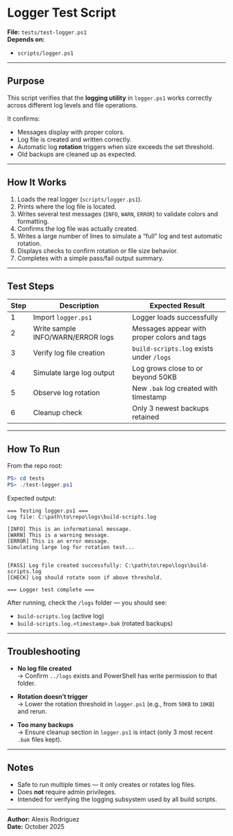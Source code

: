# Logger Test Script

**File:** `tests/test-logger.ps1`  
**Depends on:**  
- `scripts/logger.ps1`  

---

## Purpose
This script verifies that the **logging utility** in `logger.ps1` works correctly across different log levels and file operations.

It confirms:
- Messages display with proper colors.  
- Log file is created and written correctly.  
- Automatic log **rotation** triggers when size exceeds the set threshold.  
- Old backups are cleaned up as expected.

---

## How It Works

1. Loads the real logger (`scripts/logger.ps1`).  
2. Prints where the log file is located.  
3. Writes several test messages (`INFO`, `WARN`, `ERROR`) to validate colors and formatting.  
4. Confirms the log file was actually created.  
5. Writes a large number of lines to simulate a “full” log and test automatic rotation.  
6. Displays checks to confirm rotation or file size behavior.  
7. Completes with a simple pass/fail output summary.

---

## Test Steps

| Step | Description | Expected Result |
|------|--------------|-----------------|
| 1 | Import `logger.ps1` | Logger loads successfully |
| 2 | Write sample INFO/WARN/ERROR logs | Messages appear with proper colors and tags |
| 3 | Verify log file creation | `build-scripts.log` exists under `/logs` |
| 4 | Simulate large log output | Log grows close to or beyond 50KB |
| 5 | Observe log rotation | New `.bak` log created with timestamp |
| 6 | Cleanup check | Only 3 newest backups retained |

---

## How To Run

From the repo root:

```powershell
PS> cd tests
PS> ./test-logger.ps1
```

Expected output:

```
=== Testing logger.ps1 ===
Log file: C:\path\to\repo\logs\build-scripts.log

[INFO] This is an informational message.
[WARN] This is a warning message.
[ERROR] This is an error message.
Simulating large log for rotation test...


[PASS] Log file created successfully: C:\path\to\repo\logs\build-scripts.log
[CHECK] Log should rotate soon if above threshold.

=== Logger test complete ===
```

After running, check the `/logs` folder — you should see:
- `build-scripts.log` (active log)  
- `build-scripts.log.<timestamp>.bak` (rotated backups)

---

## Troubleshooting

- **No log file created**  
  → Confirm `../logs` exists and PowerShell has write permission to that folder.  

- **Rotation doesn’t trigger**  
  → Lower the rotation threshold in `logger.ps1` (e.g., from `50KB` to `10KB`) and rerun.  

- **Too many backups**  
  → Ensure cleanup section in `logger.ps1` is intact (only 3 most recent `.bak` files kept).  

---

## Notes
- Safe to run multiple times — it only creates or rotates log files.  
- Does **not** require admin privileges.  
- Intended for verifying the logging subsystem used by all build scripts.  

---

**Author:** Alexis Rodriguez  
**Date:** October 2025
